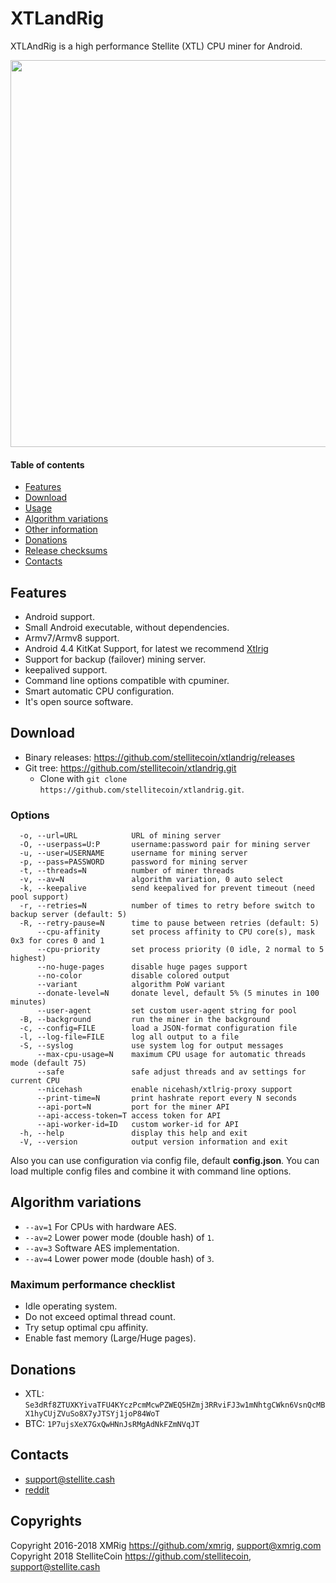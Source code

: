 # XTLandRig

XTLAndRig is a high performance Stellite (XTL) CPU miner for Android.

<img src="https://i.imgur.com/MIAgTEd.png" width="619" >

#### Table of contents
* [Features](#features)
* [Download](#download)
* [Usage](#usage)
* [Algorithm variations](#algorithm-variations)
* [Other information](#other-information)
* [Donations](#donations)
* [Release checksums](#release-checksums)
* [Contacts](#contacts)

## Features
* Android support.
* Small Android executable, without dependencies.
* Armv7/Armv8 support.
* Android 4.4 KitKat Support, for latest we recommend [Xtlrig](https://github.com/stellitecoin/xtlrig)
* Support for backup (failover) mining server.
* keepalived support.
* Command line options compatible with cpuminer.
* Smart automatic CPU configuration.
* It's open source software.

## Download
* Binary releases: https://github.com/stellitecoin/xtlandrig/releases
* Git tree: https://github.com/stellitecoin/xtlandrig.git
  * Clone with `git clone https://github.com/stellitecoin/xtlandrig.git`.

### Options
```
  -o, --url=URL            URL of mining server
  -O, --userpass=U:P       username:password pair for mining server
  -u, --user=USERNAME      username for mining server
  -p, --pass=PASSWORD      password for mining server
  -t, --threads=N          number of miner threads
  -v, --av=N               algorithm variation, 0 auto select
  -k, --keepalive          send keepalived for prevent timeout (need pool support)
  -r, --retries=N          number of times to retry before switch to backup server (default: 5)
  -R, --retry-pause=N      time to pause between retries (default: 5)
      --cpu-affinity       set process affinity to CPU core(s), mask 0x3 for cores 0 and 1
      --cpu-priority       set process priority (0 idle, 2 normal to 5 highest)
      --no-huge-pages      disable huge pages support
      --no-color           disable colored output
      --variant            algorithm PoW variant
      --donate-level=N     donate level, default 5% (5 minutes in 100 minutes)
      --user-agent         set custom user-agent string for pool
  -B, --background         run the miner in the background
  -c, --config=FILE        load a JSON-format configuration file
  -l, --log-file=FILE      log all output to a file
  -S, --syslog             use system log for output messages
      --max-cpu-usage=N    maximum CPU usage for automatic threads mode (default 75)
      --safe               safe adjust threads and av settings for current CPU
      --nicehash           enable nicehash/xtlrig-proxy support
      --print-time=N       print hashrate report every N seconds
      --api-port=N         port for the miner API
      --api-access-token=T access token for API
      --api-worker-id=ID   custom worker-id for API
  -h, --help               display this help and exit
  -V, --version            output version information and exit
```

Also you can use configuration via config file, default **config.json**. You can load multiple config files and combine it with command line options.

## Algorithm variations
* `--av=1` For CPUs with hardware AES.
* `--av=2` Lower power mode (double hash) of `1`.
* `--av=3` Software AES implementation.
* `--av=4` Lower power mode (double hash) of `3`.


### Maximum performance checklist
* Idle operating system.
* Do not exceed optimal thread count.
* Try setup optimal cpu affinity.
* Enable fast memory (Large/Huge pages).

## Donations
* XTL: `Se3dRf8ZTUXKYivaTFU4KYczPcmMcwPZWEQ5HZmj3RRviFJ3w1mNhtgCWkn6VsnQcMBX1hyCUjZVuSo8X7yJTSYj1joP84WoT`
* BTC: `1P7ujsXeX7GxQwHNnJsRMgAdNkFZmNVqJT`

## Contacts
* support@stellite.cash
* [reddit](https://www.reddit.com/r/stellite)

## Copyrights

Copyright 2016-2018 XMRig                     <https://github.com/xmrig>, <support@xmrig.com>
Copyright 2018 StelliteCoin                     <https://github.com/stellitecoin>, <support@stellite.cash>
